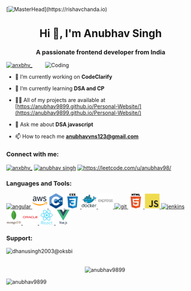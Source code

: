 [![MasterHead](https://1.bp.blogspot.com/-7A4WynwLsM...)](https://rishavchanda.io)
<h1 align="center">Hi 👋, I'm Anubhav Singh</h1>
<h3 align="center">A passionate frontend developer from India</h3>
<image align="right" alt ="Coding" width="400" src= "https://cdn.dribbble.com/users/1162077/screenshots/3848914/programmer.gif"

<p align="left"> <a href="https://twitter.com/anxbhv_" target="blank"><img src="https://img.shields.io/twitter/follow/anxbhv_?logo=twitter&style=for-the-badge" alt="anxbhv_" /></a> </p>

- 🔭 I’m currently working on **CodeClarify**

- 🌱 I’m currently learning **DSA and CP**

- 👨‍💻 All of my projects are available at [https://anubhav9899.github.io/Personal-Website/](https://anubhav9899.github.io/Personal-Website/)

- 💬 Ask me about **DSA javascript**

- 📫 How to reach me **anubhavvns123@gmail.com**

<h3 align="left">Connect with me:</h3>
<p align="left">
<a href="https://twitter.com/anxbhv_" target="blank"><img align="center" src="https://raw.githubusercontent.com/rahuldkjain/github-profile-readme-generator/master/src/images/icons/Social/twitter.svg" alt="anxbhv_" height="30" width="40" /></a>
<a href="https://linkedin.com/in/anubhav singh" target="blank"><img align="center" src="https://raw.githubusercontent.com/rahuldkjain/github-profile-readme-generator/master/src/images/icons/Social/linked-in-alt.svg" alt="anubhav singh" height="30" width="40" /></a>
<a href="https://www.leetcode.com/https://leetcode.com/u/anubhav98/" target="blank"><img align="center" src="https://raw.githubusercontent.com/rahuldkjain/github-profile-readme-generator/master/src/images/icons/Social/leet-code.svg" alt="https://leetcode.com/u/anubhav98/" height="30" width="40" /></a>
</p>

<h3 align="left">Languages and Tools:</h3>
<p align="left"> <a href="https://angular.io" target="_blank" rel="noreferrer"> <img src="https://angular.io/assets/images/logos/angular/angular.svg" alt="angular" width="40" height="40"/> </a> <a href="https://aws.amazon.com" target="_blank" rel="noreferrer"> <img src="https://raw.githubusercontent.com/devicons/devicon/master/icons/amazonwebservices/amazonwebservices-original-wordmark.svg" alt="aws" width="40" height="40"/> </a> <a href="https://www.w3schools.com/cpp/" target="_blank" rel="noreferrer"> <img src="https://raw.githubusercontent.com/devicons/devicon/master/icons/cplusplus/cplusplus-original.svg" alt="cplusplus" width="40" height="40"/> </a> <a href="https://www.w3schools.com/css/" target="_blank" rel="noreferrer"> <img src="https://raw.githubusercontent.com/devicons/devicon/master/icons/css3/css3-original-wordmark.svg" alt="css3" width="40" height="40"/> </a> <a href="https://www.docker.com/" target="_blank" rel="noreferrer"> <img src="https://raw.githubusercontent.com/devicons/devicon/master/icons/docker/docker-original-wordmark.svg" alt="docker" width="40" height="40"/> </a> <a href="https://expressjs.com" target="_blank" rel="noreferrer"> <img src="https://raw.githubusercontent.com/devicons/devicon/master/icons/express/express-original-wordmark.svg" alt="express" width="40" height="40"/> </a> <a href="https://git-scm.com/" target="_blank" rel="noreferrer"> <img src="https://www.vectorlogo.zone/logos/git-scm/git-scm-icon.svg" alt="git" width="40" height="40"/> </a> <a href="https://www.w3.org/html/" target="_blank" rel="noreferrer"> <img src="https://raw.githubusercontent.com/devicons/devicon/master/icons/html5/html5-original-wordmark.svg" alt="html5" width="40" height="40"/> </a> <a href="https://developer.mozilla.org/en-US/docs/Web/JavaScript" target="_blank" rel="noreferrer"> <img src="https://raw.githubusercontent.com/devicons/devicon/master/icons/javascript/javascript-original.svg" alt="javascript" width="40" height="40"/> </a> <a href="https://www.jenkins.io" target="_blank" rel="noreferrer"> <img src="https://www.vectorlogo.zone/logos/jenkins/jenkins-icon.svg" alt="jenkins" width="40" height="40"/> </a> <a href="https://www.mongodb.com/" target="_blank" rel="noreferrer"> <img src="https://raw.githubusercontent.com/devicons/devicon/master/icons/mongodb/mongodb-original-wordmark.svg" alt="mongodb" width="40" height="40"/> </a> <a href="https://www.oracle.com/" target="_blank" rel="noreferrer"> <img src="https://raw.githubusercontent.com/devicons/devicon/master/icons/oracle/oracle-original.svg" alt="oracle" width="40" height="40"/> </a> <a href="https://reactjs.org/" target="_blank" rel="noreferrer"> <img src="https://raw.githubusercontent.com/devicons/devicon/master/icons/react/react-original-wordmark.svg" alt="react" width="40" height="40"/> </a> <a href="https://vuejs.org/" target="_blank" rel="noreferrer"> <img src="https://raw.githubusercontent.com/devicons/devicon/master/icons/vuejs/vuejs-original-wordmark.svg" alt="vuejs" width="40" height="40"/> </a> </p>

<h3 align="left">Support:</h3>
<p><a href="https://www.buymeacoffee.com/dhanusingh2003@oksbi"> <img align="left" src="https://cdn.buymeacoffee.com/buttons/v2/default-yellow.png" height="50" width="210" alt="dhanusingh2003@oksbi" /></a></p><br><br>

<p><img align="center" src="https://github-readme-stats.vercel.app/api/top-langs?username=anubhav9899&show_icons=true&locale=en&layout=compact" alt="anubhav9899" /></p>

<p><img align="center" src="https://github-readme-streak-stats.herokuapp.com/?user=anubhav9899&" alt="anubhav9899" /></p>


